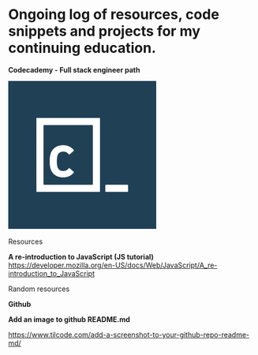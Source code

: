 # Ongoing log of resources, code snippets and projects for my continuing education.

__Codecademy - Full stack engineer path__

![Codecademy logo ](images/codecademy.png "Description goes here")

Resources


__A re-introduction to JavaScript (JS tutorial)__
https://developer.mozilla.org/en-US/docs/Web/JavaScript/A_re-introduction_to_JavaScript


Random resources

__Github__

__Add an image to github README.md__

https://www.tilcode.com/add-a-screenshot-to-your-github-repo-readme-md/


